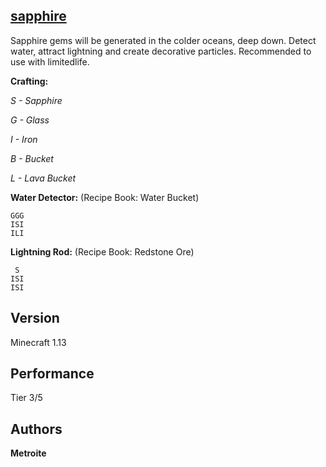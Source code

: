 ## [sapphire](https://minhaskamal.github.io/DownGit/#/home?url=https://github.com/Metroite/datapacks/tree/master/sapphire&rootDirectory=false)

Sapphire gems will be generated in the colder oceans, deep down. Detect water, attract lightning and create decorative particles.
Recommended to use with limitedlife.

**Crafting:**

*S - Sapphire*

*G - Glass*

*I - Iron*

*B - Bucket*

*L - Lava Bucket*

**Water Detector:** (Recipe Book: Water Bucket)
```
GGG
ISI
ILI
```

**Lightning Rod:** (Recipe Book: Redstone Ore)
```
 S
ISI
ISI
```

## Version

Minecraft 1.13

## Performance

Tier 3/5

## Authors

**Metroite**
